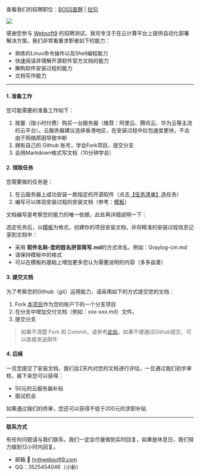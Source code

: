 查看我们的招聘职位：[BOSS直聘](https://www.zhipin.com/gongsi/fdd3169b691c05291XB_3tS_Fg~~.html?ka=company-intro) | [拉勾](https://www.lagou.com/gongsi/216808.html)

![](https://res.infoq.com/articles/continuous-testing-best-practices/en/headerimage/unlocking-continuous-testing-logo-big-1564402385131.jpg)

感谢您参与 [Websoft9](https://www.websoft9.com) 的招聘测试，我司专注于在云计算平台上提供自动化部署解决方案。我们非常看重求职者如下的能力：

* 熟练的Linux命令操作以及Shell编程能力
* 快速阅读并理解开源软件官方文档的能力
* 解构软件安装过程的能力
* 文档写作能力

---
#### 1. 准备工作

您可能需要的准备工作如下：

1. 按量（按小时付费）购买一台服务器（推荐：阿里云、腾讯云、华为云等主流的云平台）。云服务器建议选择香港地区，在安装过程中拉包速度更快，不会由于网络原因导致中断
2. 拥有自己的 Github 账号，学会Fork项目，提交分支
3. 会用Markdown格式写文档（10分钟学会）

#### 2. 领取任务

您需要做的任务是：

1. 在云服务器上成功安装一款指定的开源软件（点击[【任务清单】](/tasks.md)选任务）
2. 编写可以体现安装过程的安装文档（参考：[模板](/RabbitMQ-cxx.md)）   

文档编写是考察您的能力的唯一依据，此处再详细说明一下：  

选定任务后，以[模板](/RabbitMQ-cxx.md)为格式，创建你的项目安装文档，并将精准的安装过程信息记录到文档中：

* 采用 **软件名称-您的姓名拼音简写.md**的方式命名，例如：Graylog-cm.md
* 请保持模板中的格式
* 可以在模板的基础上增加更多您认为需要说明的内容（多多益善）

#### 3. 提交文档

为了考察您的Github（git）运用能力，请采用如下的方式提交您的文档：

1. Fork [本项目](https://github.com/Websoft9test/recruitment)作为您的账户下的一个分支项目
2. 在分支中增加交付文档（例如：xxx-xxx.md）文件。
3. 提交分支

> 如果不清楚 Fork 和 Commit，请参考[此处](https://help.github.com/cn/github/getting-started-with-github/fork-a-repo)。如果不便通过Github提交，可以直接发送邮件

#### 4. 后续

一旦您提交了安装文档，我们会2天内对您的文档进行评估，一旦通过我们初步审核，接下来您可以获得：

* 50元的云服务器补贴
* 面试机会

如果通过我们的终审，您还可以获得不低于200元的求职补贴

---

**联系方式**

有任何问题请与我们联系，我们一定会尽量做到实时回复，如果是休息日，我们努力做到12小时内回复。

* 邮箱 :email: hr@websoft9.com
* QQ：3525454046（小新）
